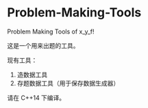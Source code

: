 # Problem-Making-Tools
Problem Making Tools of x_y_f!

这是一个用来出题的工具。

现有工具：

1. 造数据工具
2. 存题数据工具（用于保存数据生成器）

请在 C++14 下编译。
